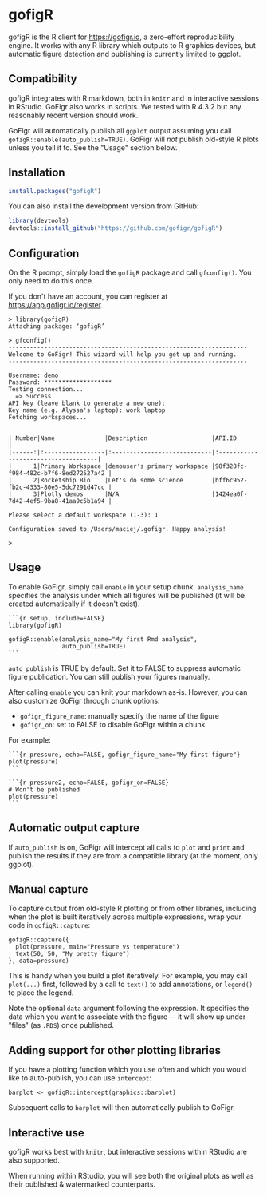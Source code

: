 # gofigR

gofigR is the R client for <https://gofigr.io>, a zero-effort reproducibility engine. It works with any R library which outputs to R graphics devices, but automatic figure detection and publishing is currently limited to ggplot.

## Compatibility

gofigR integrates with R markdown, both in `knitr` and in interactive sessions in RStudio. GoFigr also works in scripts. We tested with R 4.3.2 but any reasonably recent version should work.

GoFigr will automatically publish all `ggplot` output assuming you call `gofigR::enable(auto_publish=TRUE)`. GoFigr will *not* publish old-style R plots unless you tell it to. See the "Usage" section below.

## Installation

``` r
install.packages("gofigR")
```

You can also install the development version from GitHub:

``` r
library(devtools)
devtools::install_github("https://github.com/gofigr/gofigR")
```

## Configuration

On the R prompt, simply load the `gofigR` package and call `gfconfig()`. You only need to do this once.

If you don't have an account, you can register at <https://app.gofigr.io/register>.

```         
> library(gofigR)
Attaching package: ‘gofigR’

> gfconfig()
-------------------------------------------------------------------
Welcome to GoFigr! This wizard will help you get up and running.
-------------------------------------------------------------------

Username: demo
Password: *******************
Testing connection...
  => Success
API key (leave blank to generate a new one): 
Key name (e.g. Alyssa's laptop): work laptop
Fetching workspaces...


| Number|Name              |Description                  |API.ID                               |
|------:|:-----------------|:----------------------------|:------------------------------------|
|      1|Primary Workspace |demouser's primary workspace |98f328fc-f984-482c-b7f6-8ed272527a42 |
|      2|Rocketship Bio    |Let's do some science        |bff6c952-fb2c-4333-80e5-5dc7291d47cc |
|      3|Plotly demos      |N/A                          |1424ea0f-7d42-4ef5-9ba8-41aa9c5b1a94 |

Please select a default workspace (1-3): 1

Configuration saved to /Users/maciej/.gofigr. Happy analysis!

> 
```

## Usage

To enable GoFigr, simply call `enable` in your setup chunk. `analysis_name` specifies the analysis under which all figures will be published (it will be created automatically if it doesn't exist).

```` rmd
```{r setup, include=FALSE}
library(gofigR)

gofigR::enable(analysis_name="My first Rmd analysis",
               auto_publish=TRUE)
```
````

`auto_publish` is TRUE by default. Set it to FALSE to suppress automatic figure publication. You can still publish your figures manually.

After calling `enable` you can knit your markdown as-is. However, you can also customize GoFigr through chunk options:

-   `gofigr_figure_name`: manually specify the name of the figure
-   `gofigr_on`: set to FALSE to disable GoFigr within a chunk

For example:

```` rmd
```{r pressure, echo=FALSE, gofigr_figure_name="My first figure"}
plot(pressure)
```
  
```{r pressure2, echo=FALSE, gofigr_on=FALSE}
# Won't be published
plot(pressure)
```
````

## Automatic output capture

If `auto_publish` is on, GoFigr will intercept all calls to `plot` and `print` and publish the results if they are from a compatible library (at the moment, only ggplot).

## Manual capture

To capture output from old-style R plotting or from other libraries, including when the plot is built iteratively across multiple expressions, wrap your code in `gofigR::capture`:

```         
gofigR::capture({
  plot(pressure, main="Pressure vs temperature")
  text(50, 50, "My pretty figure")
}, data=pressure)
```

This is handy when you build a plot iteratively. For example, you may call `plot(...)` first, followed by a call to `text()` to add annotations, or `legend()` to place the legend.

Note the optional `data` argument following the expression. It specifies the data which you want to associate with the figure -- it will show up under "files" (as `.RDS`) once published.

## Adding support for other plotting libraries

If you have a plotting function which you use often and which you would like to auto-publish, you can use `intercept`:

```         
barplot <- gofigR::intercept(graphics::barplot)
```

Subsequent calls to `barplot` will then automatically publish to GoFigr.

## Interactive use

gofigR works best with `knitr`, but interactive sessions within RStudio are also supported.

When running within RStudio, you will see both the original plots as well as their published & watermarked counterparts.

